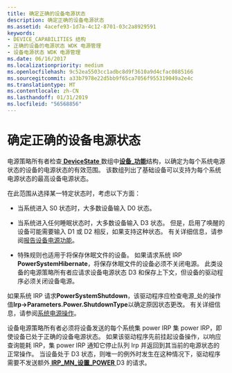 ```yaml
---
title: 确定正确的设备电源状态
description: 确定正确的设备电源状态
ms.assetid: 4acefe93-1d7a-4c12-8701-03c2a8929591
keywords:
- DEVICE_CAPABILITIES 结构
- 正确的设备的电源状态 WDK 电源管理
- 设备电源状态 WDK 电源管理
ms.date: 06/16/2017
ms.localizationpriority: medium
ms.openlocfilehash: 9c52ea5503cc1adbc8d9f3610a9d4cfac0885166
ms.sourcegitcommit: a33b7978e22d5bb9f65ca7056f955319049a2e4c
ms.translationtype: MT
ms.contentlocale: zh-CN
ms.lasthandoff: 01/31/2019
ms.locfileid: "56568856"
---
```

# <a name="determining-the-correct-device-power-state"></a>确定正确的设备电源状态





电源策略所有者检查[ **DeviceState** ](devicestate.md)数组中[**设备\_功能**](https://msdn.microsoft.com/library/windows/hardware/ff543095)结构，以确定为每个系统电源状态的设备的电源状态的有效范围。 该数组列出了基础设备可以支持为每个系统电源状态的最高设备电源状态。

在此范围从选择某一特定状态时，考虑以下方面：

-   当系统进入 S0 状态时，大多数设备输入 D0 状态。

-   当系统进入任何睡眠状态时，大多数设备输入 D3 状态。 但是，启用了唤醒的设备可能需要输入 D1 或 D2 相反，如果支持这种状态。 有关详细信息，请参阅[报告设备电源功能](reporting-device-power-capabilities.md)。

-   特殊规则也适用于将保存休眠文件的设备。 如果请求系统 IRP **PowerSystemHibernate**，将保存休眠文件的设备必须不关闭电源。 此类设备的电源策略所有者应请求设备电源状态 D3 和保存上下文，但设备的驱动程序必须关闭设备电源。

如果系统 IRP 请求**PowerSystemShutdown**，该驱动程序应检查电源\_处的操作值**Irp-&gt;Parameters.Power.ShutdownType**以确定原因状态更改。 有关详细信息，请参阅[系统电源操作](system-power-actions.md)。

设备电源策略所有者必须将设备发送的每个系统集 power IRP 集 power IRP，即使设备已处于正确的设备电源状态。 如果该驱动程序先前挂起设备操作，以响应查询能耗 IRP，集 power IRP 通知它停止队列 Irp 并返回到其当前的电源状态的正常操作。 当设备处于 D3 状态，则唯一的例外时发生在这种情况下，驱动程序需要不发送额外[ **IRP\_MN\_设置\_POWER** ](https://msdn.microsoft.com/library/windows/hardware/ff551744) D3 的请求。

 

 




